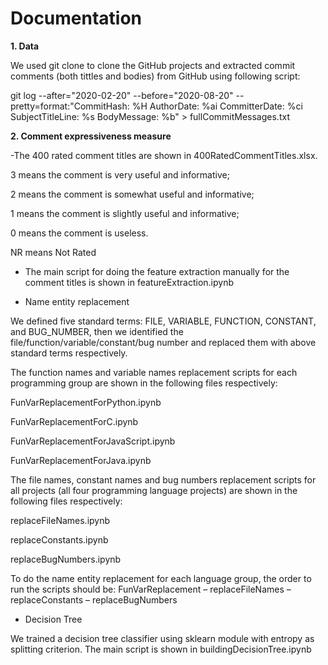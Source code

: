 # Documentation

**1. Data**

We used git clone to clone the GitHub projects and extracted commit comments (both tittles and bodies) from GitHub using following script:

git log --after="2020-02-20" --before="2020-08-20" --pretty=format:"CommitHash: %H AuthorDate: %ai CommitterDate: %ci SubjectTitleLine: %s BodyMessage: %b" > fullCommitMessages.txt

**2. Comment expressiveness measure**

-The 400 rated comment titles are shown in 400RatedCommentTitles.xlsx.

3 means the comment is very useful and informative;

2 means the comment is somewhat useful and informative;

1 means the comment is slightly useful and informative;

0 means the comment is useless.

NR means Not Rated

- The main script for doing the feature extraction manually for the comment titles is shown in featureExtraction.ipynb

- Name entity replacement

We defined five standard terms: FILE, VARIABLE, FUNCTION, CONSTANT, and BUG_NUMBER, then we identified the file/function/variable/constant/bug number and replaced them with above standard terms respectively.

The function names and variable names replacement scripts for each programming group are shown in the following files respectively:

FunVarReplacementForPython.ipynb

FunVarReplacementForC.ipynb

FunVarReplacementForJavaScript.ipynb

FunVarReplacementForJava.ipynb

The file names, constant names and bug numbers replacement scripts for all projects (all four programming language projects) are shown in the following files respectively:

replaceFileNames.ipynb

replaceConstants.ipynb

replaceBugNumbers.ipynb

To do the name entity replacement for each language group, the order to run the scripts should be: FunVarReplacement – replaceFileNames – replaceConstants – replaceBugNumbers

- Decision Tree

We trained a decision tree classifier using sklearn module with entropy as splitting criterion. The main script is shown in buildingDecisionTree.ipynb

